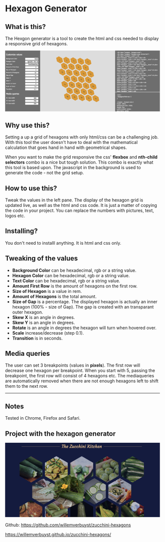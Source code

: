 # Hexagon Generator

## What is this?

The Hexgon generator is a tool to create the html and css needed to display a responsive grid of hexagons.

!['screenshot of the hexagon genrator'](./img/hexagon_generator.png)

## Why use this?

Setting a up a grid of hexagons with only html/css can be a challenging job. With this tool the user doesn't have to deal with the mathematical calculation that goes hand in hand with geometrical shapes.

When you want to make the grid responsive the css' **flexbox** and **nth-child selectors** combo is a nice but tough solution. This combo is exactly what this tool is based upon. The javascript in the background is used to generate the code - not the grid setup.

## How to use this?

Tweak the values in the left pane. The display of the hexagon grid is updated live, as well as the html and css code. It is just a matter of copying the code in your project. You can replace the numbers with pictures, text, logos etc.

## Installing?

You don't need to installl anything. It is html and css only.

## Tweaking of the values

- **Background Color** can be hexadecimal, rgb or a string value.
- **Hexagon Color** can be hexadecimal, rgb or a string value.
- **Text Color** can be hexadecimal, rgb or a string value.
- **Amount First Row** is the amount of hexagons on the first row.
- **Size of Hexagon** is a value in rem.
- **Amount of Hexagons** is the total amount.
- **Size of Gap** is a percentage. The displayed hexagon is actually an inner hexagon (100% - size of Gap). The gap is created with an transparant outer hexagon.
- **Skew X** is an angle in degrees.
- **Skew Y** is an angle in degrees.
- **Rotate** is an angle in degrees the hexagon will turn when hovered over.
- **Scale** increase/decrease (step 0.1).
- **Transition** is in seconds.

## Media queries

The user can set 3 breakpoints (values in **pixels**).
The first row will decrease one hexagon per breakpoint. When you start with 5, passing the breakpoint, the first row will consist of 4 hexagons etc. The mediaqueries are automatically removed when there are not enough hexagons left to shift them to the next row.

---

## Notes

Tested in Chrome, Firefox and Safari.

## Project with the hexagon generator

!['screenshot of the project made with the hexagon generator'](./img/zucchini-hexagons.png)

Github: https://github.com/willemverbuyst/zucchini-hexagons

https://willemverbuyst.github.io/zucchini-hexagons/
